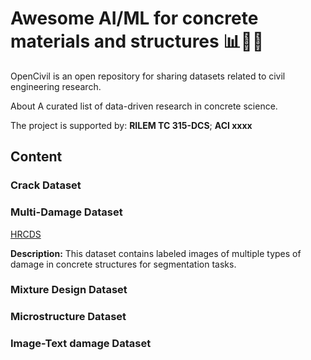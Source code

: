 # Awesome AI/ML for concrete materials and structures 📊🧠🤖
OpenCivil is an open repository for sharing datasets related to civil engineering research.

About
A curated list of data-driven research in concrete science.


The project is supported by:
**RILEM TC 315-DCS**;
**ACI xxxx** 



## Content


### Crack Dataset



### Multi-Damage Dataset
[HRCDS](https://data.mendeley.com/datasets/6x4dzzrs2h/1)

**Description:** This dataset contains labeled images of multiple types of damage in concrete structures for segmentation tasks.

### Mixture Design Dataset

### Microstructure Dataset

### Image-Text damage Dataset

